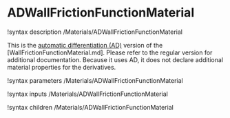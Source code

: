 # ADWallFrictionFunctionMaterial

!syntax description /Materials/ADWallFrictionFunctionMaterial

This is the [automatic differentiation (AD)](automatic_differentiation/index.md) version of the
[WallFrictionFunctionMaterial.md]. Please refer to the regular version for additional documentation.
Because it uses AD, it does not declare additional material properties for the derivatives.

!syntax parameters /Materials/ADWallFrictionFunctionMaterial

!syntax inputs /Materials/ADWallFrictionFunctionMaterial

!syntax children /Materials/ADWallFrictionFunctionMaterial
